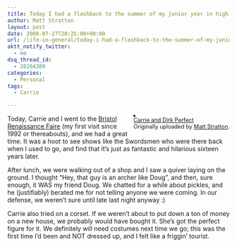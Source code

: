 ```yaml
---
title: Today I had a flashback to the summer of my junior year in high school
author: Matt Stratton
layout: post
date: 2008-07-27T20:25:00+00:00
url: /life-in-general/today-i-had-a-flashback-to-the-summer-of-my-junior-year-in-high-school
aktt_notify_twitter:
  - no
dsq_thread_id:
  - 28264389
categories:
  - Personal
tags:
  - Carrie

---
```

<div style="float:right;margin-left:10px;margin-bottom:10px;">
  <a title="photo sharing" href="http://www.flickr.com/photos/mugsy/2707574455/"><img style="border:solid 2px #000000;" src="http://farm4.static.flickr.com/3224/2707574455_413a2ee282_m.jpg" alt="" /></a><br /> <span style="font-size:.9em;margin-top:0;"> <a href="http://www.flickr.com/photos/mugsy/2707574455/">Carrie and Dirk Perfect</a><br /> Originally uploaded by <a href="http://www.flickr.com/people/mugsy/">Matt Stratton</a>. </span>
</div>

Today, Carrie and I went to the [Bristol Renaissance Faire][1] (my first visit since 1992 or thereabouts), and we had a great time. It was a hoot to see shows like the Swordsmen who were there back when I used to go, and find that it&#8217;s just as fantastic and hilarious sixteen years later.

After lunch, we were walking out of a shop and I saw a quiver laying on the ground. I thought &#8220;Hey, that guy is an archer like Doug&#8221;, and then, sure enough, it WAS my friend Doug. We chatted for a while about pickles, and he (justifiably) berated me for not telling anyone we were coming. In our defense, we weren&#8217;t sure until late last night anyway :)

Carrie also tried on a corset. If we weren&#8217;t about to put down a ton of money on a new house, we probably would have bought it. She&#8217;s got the perfect figure for it. We definitely will need costumes next time we go; this was the first time I&#8217;d been and NOT dressed up, and I felt like a friggin&#8217; tourist.

 [1]: http://www.google.com/url?sa=t&ct=res&cd=2&url=http%3A%2F%2Fwww.renfair.com%2Fbristol%2F&ei=7x-NSNLLJYauiAHYk_3TDA&usg=AFQjCNHusyuspbNRFHu6xcmKAYFNaEVP2A&sig2=bx7XdXDnV4PRBrkDdUJohA